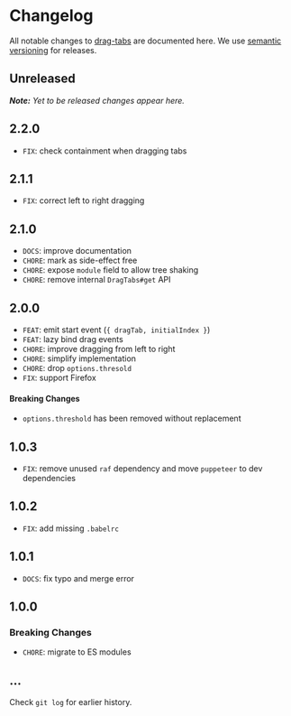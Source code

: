 # Changelog

All notable changes to [drag-tabs](https://github.com/bpmn-io/drag-tabs) are documented here. We use [semantic versioning](http://semver.org/) for releases.

## Unreleased

___Note:__ Yet to be released changes appear here._

## 2.2.0

* `FIX`: check containment when dragging tabs

## 2.1.1

* `FIX`: correct left to right dragging

## 2.1.0

* `DOCS`: improve documentation
* `CHORE`: mark as side-effect free
* `CHORE`: expose `module` field to allow tree shaking
* `CHORE`: remove internal `DragTabs#get` API

## 2.0.0

* `FEAT`: emit start event (`{ dragTab, initialIndex }`)
* `FEAT`: lazy bind drag events
* `CHORE`: improve dragging from left to right
* `CHORE`: simplify implementation
* `CHORE`: drop `options.thresold`
* `FIX`: support Firefox

#### Breaking Changes

* `options.threshold` has been removed without replacement

## 1.0.3

* `FIX`: remove unused `raf` dependency and move `puppeteer` to dev dependencies

## 1.0.2

* `FIX`: add missing `.babelrc`

## 1.0.1

* `DOCS`: fix typo and merge error

## 1.0.0

### Breaking Changes

* `CHORE`: migrate to ES modules

## ...

Check `git log` for earlier history.
